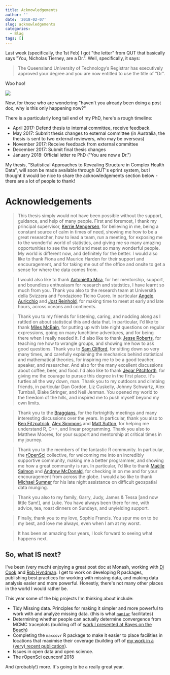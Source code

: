 ```yaml
---
title: Acknowledgements
author: ''
date: '2018-02-07'
slug: acknowledgements
categories:
  - Blag
tags: []
---
```


Last week (specifically, the 1st Feb) I got "the letter" from QUT that basically says "You, Nicholas Tierney, are a Dr.". Well, specifically, it says:

> The Queensland University of Technology’s Registrar has executively approved your degree and you are now entitled to use the title of "Dr".

Woo hoo!

![](https://njtierney.updog.co/gifs/njt-dr-nick.gif)

Now, for those who are wondering "haven't you already been doing a post doc, why is this only happening now?"

There is a particularly long tail end of my PhD, here's a rough timeline:

- April 2017: Defend thesis to internal committee, receive feedback.
- May 2017: Submit thesis changes to external committee (in Australia, the thesis is sent to two external reviewers, who may be overseas)
- November 2017: Receive feedback from external committee
- December 2017: Submit final thesis changes
- January 2018: Official letter re PhD ("You are now a Dr.")

My thesis, "Statistical Approaches to Revealing Structure in Complex Health Data", will soon be made available through QUT's eprint system, but I thought it would be nice to share the acknowledgements section below - there are a lot of people to thank!

# Acknowledgements

> This thesis simply would not have been possible without the support, guidance,
and help of many people. First and foremost, I thank my principal supervisor,
[Kerrie Mengersen](http://staff.qut.edu.au/staff/mengerse/), for believing in me, being a constant source of calm in times
of need, showing me how to be a great researcher, how to lead a team, run a
meeting, for exposing me to the wonderful world of statistics, and giving me so
many amazing opportunities to see the world and meet so many wonderful people.
My world is different now, and definitely for the better. I would also like to
thank Fiona and Maurice Harden for their support and encouragement, and for
taking me out of the office and onsite to get a sense for where the data comes
from.

> I would also like to thank [Antonietta Mira](https://search.usi.ch/en/people/f8960de6d60dd08a79b6c1eb20b7442b/Mira-Antonietta), for her mentorship, support, and
boundless enthusiasm for research and statistics, I have learnt so much from
you. Thank you also to the research team at Università della Svizzera and
Fondazione Ticino Cuore. In particular [Angelo Auricchio](https://www.ccmc.usi.ch/index.php/57-ccmc-people/282-angelo-auricchio) and [Jost Reinhold](https://search.usi.ch/en/people/0bc7a2ea465ccc5bbf182ee74453ff1c/reinhold-h-jost), for
making time to meet at early and late hours, across oceans and continents.

> Thank you to my friends for listening, caring, and nodding along as I rattled on
about statistical this and data that. In particular, I'd like to thank [Miles McBain](https://github.com/milesmcbain), for putting up with late night questions on regular expressions, going
on many lunchtime adventures, and for being there when I really needed it. I'd
also like to thank [Jesse Roberts](https://acems.org.au/our-people/jessie-roberts), for teaching me how to wrangle groups, and
showing me how to ask good questions. Thank you to [Sam Clifford](https://samclifford.info/), for sitting
down so very many times, and carefully explaining the mechanics behind
statistical and mathematical theories, for inspiring me to be a good teacher,
speaker, and researcher. And also for the many excellent discussions about
coffee, beer, and food. I'd also like to thank [Jegar Pitchforth](https://jegarpitchforth1.wixsite.com/jegarpitchforthcv), for giving me
the courage to pursue this degree in the first place. It's turtles all the way
down, man. Thank you to my outdoors and climbing friends, in particular Dan
Gordon, Liz Cuskelly, Johnny Schwartz, Alex Turnball, Blake Stringer, and Neil
Jenman. You opened my world to the freedom of the hills, and inspired me to push
myself beyond my own limits.

> Thank you to the [Braggians](https://bragqut.wordpress.com/), for the fortnightly meetings and many interesting
discussions over the years. In particular, thank you also to [Ben Fitzpatrick](http://brfitzpatrick.github.io/),
[Alex Simmons](https://scholar.google.com/citations?user=plaGy54AAAAJ&hl=en) and [Matt Sutton](https://bragqut.wordpress.com/people/matthew-sutton/), for helping me understand R, C++, and linear
programming. Thank you also to Matthew Moores, for your support and mentorship
at critical times in my journey.

> Thank you to the members of the fantastic R community. In particular, the
[rOpenSci](https://ropensci.org/) collective, for welcoming me into an incredibly supportive community,
making me a better programmer, and  showing me how a great community is run. In
particular, I'd like to thank [Maëlle Salmon](http://www.masalmon.eu/) and [Andrew McDonald](http://aammd.info/), for checking in
on me and for your encouragement from across the globe. I would also like to
thank [Michael Sumner](https://github.com/mdsumner) for his late night assistance on difficult geospatial data
munging.

> Thank you also to my family, Garry, Judy, James & Tessa [and now little Sam!], and Luke. You have
always been there for me, with advice, tea, roast dinners on Sundays, and
unyielding support.

> Finally, thank you to my love, Sophie Francis. You spur me on to be my best, and
love me always, even when I am at my worst.

> It has been an amazing four years, I look forward to seeing what happens next.

## So, what IS next? 

I've been (very much) enjoying a great post doc at Monash, working with [Di Cook](http://dicook.github.io/) and [Rob Hyndman](https://robjhyndman.com/). 
I get to work on developing R packages, publishing best practices for working with missing data, and making data analysis easier and more powerful. Honestly, there's not many other places in the world I would rather be.

This year some of the big projects I'm thinking about include:

- Tidy Missing data. Principles for making it simpler and more powerful to work with and analyze missing data. (this is what [`naniar`](http://naniar.njtierney.com/) facilitates)
- Determining whether people can actually determine convergence from MCMC traceplots (building off of [work I presented at Bayes on the Beach](https://njtierney.updog.co/img/2017-11-29-poster-ppt-botb.pdf))
- Completing the `maxcovr` R package to make it easier to place facilities in locations that maximise their coverage (building off of [my work in a (very) recent publication](http://www.resuscitationjournal.com/article/S0300-9572(18)30065-0/fulltext)).
- Issues in open data and open science.
- The rOpenSci ozunconf 2018

And (probably!) more. It's going to be a really great year.
